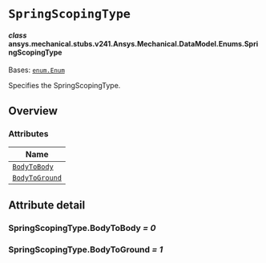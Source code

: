 <!-- vale off -->

<a id="springscopingtype"></a>

# `SpringScopingType`

<a id="ansys.mechanical.stubs.v241.Ansys.Mechanical.DataModel.Enums.SpringScopingType"></a>

#### *class* ansys.mechanical.stubs.v241.Ansys.Mechanical.DataModel.Enums.SpringScopingType

Bases: [`enum.Enum`](https://docs.python.org/3/library/enum.html#enum.Enum)

Specifies the SpringScopingType.

<!-- !! processed by numpydoc !! -->

<a id="overview"></a>

## Overview

### Attributes

| Name |
| --------------------------------------------------- |
| [`BodyToBody`](#SpringScopingType.BodyToBody) |
| [`BodyToGround`](#SpringScopingType.BodyToGround) |

<a id="attribute-detail"></a>

## Attribute detail

<a id="SpringScopingType.BodyToBody"></a>

### SpringScopingType.BodyToBody *= 0*

<a id="SpringScopingType.BodyToGround"></a>

### SpringScopingType.BodyToGround *= 1*

<!-- vale on -->
